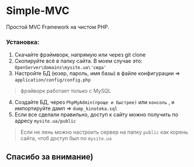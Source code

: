 # Simple-MVC
Простой MVC Framework на чистом PHP.
### Установка:
1. Скачайте фрэймворк, напрямую или через git clone
2. Скопируйте всё в папку сайта. В моем случае это: `OpenServer\domains\mysite.ua\'сюда'`
3. Настройте БД (юзер, пароль, имя базы) в файле конфигурации => `application/config/config.php`
> фрэйворк работает только с MySQL
4. Создайте БД, через `PhpMyAdmin(проще и быстрее)` или `консоль` , и импортируйте дамп => `dump_kinoteka.sql`
5. Если все сделали правильно, доступ к сайту можно получить по адресу `mysite.ua/public`
> Если не лень можно настроить сервер на папку `public` как корень сайта, чтоб доступ был по `mysite.ua`
## Спасибо за внимание)
